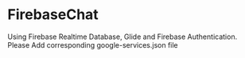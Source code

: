 # FirebaseChat
Using Firebase Realtime Database, Glide and Firebase Authentication.
Please Add corresponding google-services.json file
